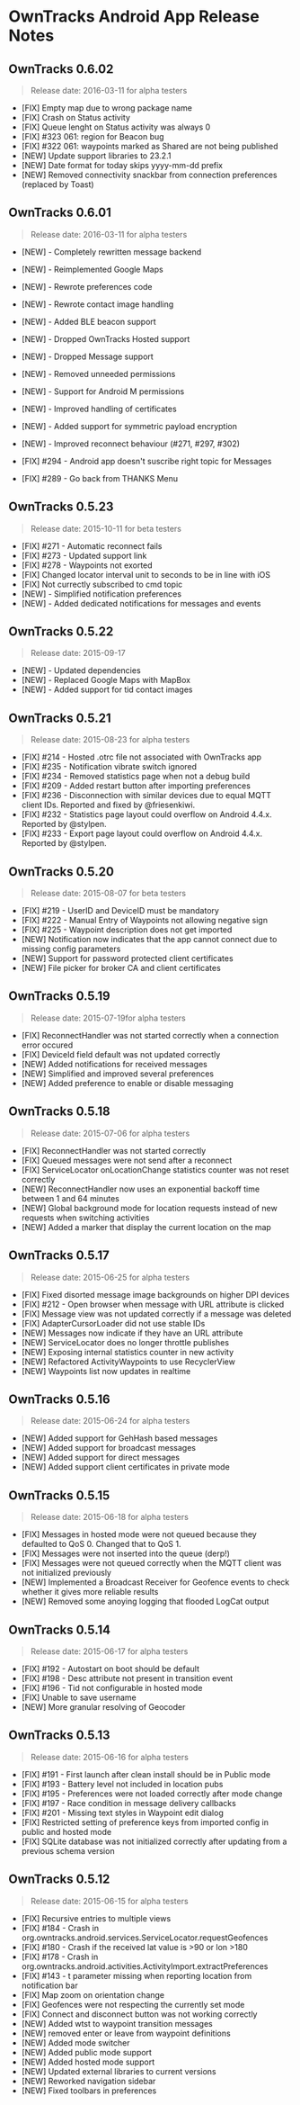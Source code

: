 OwnTracks Android App Release Notes
===================================
## OwnTracks 0.6.02
>Release date: 2016-03-11 for alpha testers
* [FIX] Empty map due to wrong package name
* [FIX] Crash on Status activity
* [FIX] Queue lenght on Status activity was always 0
* [FIX] #323 061: region for Beacon bug
* [FIX] #322 061: waypoints marked as Shared are not being published
* [NEW] Update support libraries to 23.2.1
* [NEW] Date format for today skips yyyy-mm-dd prefix
* [NEW] Removed connectivity snackbar from connection preferences (replaced by Toast)

## OwnTracks 0.6.01
>Release date: 2016-03-11 for alpha testers
* [NEW] - Completely rewritten message backend
* [NEW] - Reimplemented Google Maps
* [NEW] - Rewrote preferences code
* [NEW] - Rewrote contact image handling
* [NEW] - Added BLE beacon support
* [NEW] - Dropped OwnTracks Hosted support 
* [NEW] - Dropped Message support 
* [NEW] - Removed unneeded permissions 
* [NEW] - Support for Android M permissions 
* [NEW] - Improved handling of certificates  
* [NEW] - Added support for symmetric payload encryption  
* [NEW] - Improved reconnect behaviour (#271, #297, #302)  

* [FIX] #294 - Android app doesn't suscribe right topic for Messages
* [FIX] #289 - Go back from THANKS Menu



## OwnTracks 0.5.23
>Release date: 2015-10-11 for beta testers
* [FIX] #271 - Automatic reconnect fails
* [FIX] #273 - Updated support link
* [FIX] #278 - Waypoints not exorted
* [FIX] Changed locator interval unit to seconds to be in line with iOS
* [FIX] Not currectly subscribed to cmd topic
* [NEW] - Simplified notification preferences
* [NEW] - Added dedicated notifications for messages and events

## OwnTracks 0.5.22
>Release date: 2015-09-17
* [NEW] - Updated dependencies
* [NEW] - Replaced Google Maps with MapBox
* [NEW] - Added support for tid contact images

## OwnTracks 0.5.21
>Release date: 2015-08-23 for alpha testers
* [FIX] #214 - Hosted .otrc file not associated with OwnTracks app
* [FIX] #235 - Notification vibrate switch ignored
* [FIX] #234 - Removed statistics page when not a debug build
* [FIX] #209 - Added restart button after importing preferences
* [FIX] #236 - Disconnection with similar devices due to equal MQTT client IDs. Reported and fixed by @friesenkiwi. 
* [FIX] #232 - Statistics page layout could overflow on Android 4.4.x. Reported by @stylpen.
* [FIX] #233 - Export page layout could overflow on Android 4.4.x. Reported by @stylpen.

## OwnTracks 0.5.20 
>Release date: 2015-08-07 for beta testers
* [FIX] #219 - UserID and DeviceID must be mandatory
* [FIX] #222 - Manual Entry of Waypoints not allowing negative sign
* [FIX] #225 - Waypoint description does not get imported
* [NEW] Notification now indicates that the app cannot connect due to missing config parameters
* [NEW] Support for password protected client certificates
* [NEW] File picker for broker CA and client certificates

## OwnTracks 0.5.19 
>Release date: 2015-07-19for alpha testers
* [FIX] ReconnectHandler was not started correctly when a connection error occured
* [FIX] DeviceId field default was not updated correctly 
* [NEW] Added notifications for received messages
* [NEW] Simplified and improved several preferences
* [NEW] Added preference to enable or disable messaging


## OwnTracks 0.5.18
>Release date: 2015-07-06 for alpha testers
* [FIX] ReconnectHandler was not started correctly 
* [FIX] Queued messages were not send after a reconnect
* [FIX] ServiceLocator onLocationChange statistics counter was not reset correctly
* [NEW] ReconnectHandler now uses an exponential backoff time between 1 and 64 minutes
* [NEW] Global background mode for location requests instead of new requests when switching activities
* [NEW] Added a marker that display the current location on the map 

## OwnTracks 0.5.17
>Release date: 2015-06-25 for alpha testers
* [FIX] Fixed disorted message image backgrounds on higher DPI devices
* [FIX] #212 - Open browser when message with URL attribute is clicked
* [FIX] Message view was not updated correctly if a message was deleted
* [FIX] AdapterCursorLoader did not use stable IDs
* [NEW] Messages now indicate if they have an URL attribute
* [NEW] ServiceLocator does no longer throttle publishes
* [NEW] Exposing internal statistics counter in new activity
* [NEW] Refactored ActivityWaypoints to use RecyclerView
* [NEW] Waypoints list now updates in realtime

## OwnTracks 0.5.16
>Release date: 2015-06-24 for alpha testers
* [NEW] Added support for GehHash based messages
* [NEW] Added support for broadcast messages 
* [NEW] Added support for direct messages
* [NEW] Added support client certificates in private mode

## OwnTracks 0.5.15
>Release date: 2015-06-18 for alpha testers
* [FIX] Messages in hosted mode were not queued because they defaulted to QoS 0. Changed that to QoS 1. 
* [FIX] Messages were not inserted into the queue (derp!)
* [FIX] Messages were not queued correctly when the MQTT client was not initialized previously
* [NEW] Implemented a Broadcast Receiver for Geofence events to check whether it gives more reliable results
* [NEW] Removed some anoying logging that flooded LogCat output

## OwnTracks 0.5.14
>Release date: 2015-06-17 for alpha testers
* [FIX] #192 - Autostart on boot should be default
* [FIX] #198 - Desc attribute not present in transition event
* [FIX] #196 - Tid not configurable in hosted mode
* [FIX] Unable to save username
* [NEW] More granular resolving of Geocoder

## OwnTracks 0.5.13
>Release date: 2015-06-16 for alpha testers
* [FIX] #191 - First launch after clean install should be in Public mode
* [FIX] #193 - Battery level not included in location pubs 
* [FIX] #195 - Preferences were not loaded correctly after mode change
* [FIX] #197 - Race condition in message delivery callbacks
* [FIX] #201 - Missing text styles in Waypoint edit dialog
* [FIX] Restricted setting of preference keys from imported config in public and hosted mode
* [FIX] SQLite database was not initialized correctly after updating from a previous schema version

## OwnTracks 0.5.12
>Release date: 2015-06-15 for alpha testers
* [FIX] Recursive entries to multiple views
* [FIX] #184 - Crash in org.owntracks.android.services.ServiceLocator.requestGeofences  
* [FIX] #180 - Crash if the received lat value is >90 or lon >180 
* [FIX] #178 - Crash in org.owntracks.android.activities.ActivityImport.extractPreferences
* [FIX] #143 - t parameter missing when reporting location from notification bar
* [FIX] Map zoom on orientation change
* [FIX] Geofences were not respecting the currently set mode
* [FIX] Connect and disconnect button was not working correctly
* [NEW] Added wtst to waypoint transition messages
* [NEW] removed enter or leave from waypoint definitions
* [NEW] Added mode switcher 
* [NEW] Added public mode support 
* [NEW] Added hosted mode support 
* [NEW] Updated external libraries to current versions
* [NEW] Reworked navigation sidebar
* [NEW] Fixed toolbars in preferences
